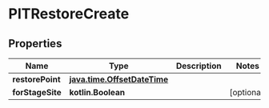 
# PITRestoreCreate

## Properties
Name | Type | Description | Notes
------------ | ------------- | ------------- | -------------
**restorePoint** | [**java.time.OffsetDateTime**](java.time.OffsetDateTime.md) |  | 
**forStageSite** | **kotlin.Boolean** |  |  [optional]



